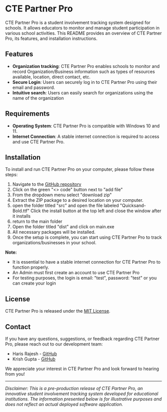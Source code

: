 ﻿# CTE Partner Pro

CTE Partner Pro is a student involvement tracking system designed for schools. It allows educators to monitor and manage student participation in various school activities. This README provides an overview of CTE Partner Pro, its features, and installation instructions.

## Features
- **Organization tracking**: CTE Partner Pro enables schools to monitor and record Organization/Business information such as types of resources available, location, direct contact, etc.
- **Secure Login**: Users can securely log in to CTE Partner Pro using their email and password. 
- **Intuitive search**: Users can easily search for organizations using the name of the organization 

## Requirements
- **Operating System**: CTE Partner Pro is compatible with Windows 10 and 11.
- **Internet Connection**: A stable internet connection is required to access and use CTE Partner Pro. 

## Installation
To install and run CTE Partner Pro on your computer, please follow these steps:

1. Navigate to the [GitHub repository](https://github.com/HarisR39/CTE_Partner_Pro)
2. Click on the green "<> code" button next to "add file"
3. From the dropdown menu select "download zip"
4. Extract the ZIP package to a desired location on your computer.
5. open the folder titled "src" and open the file labeled "Quicksand-Bold.ttf" Click the install button at the top left and close the window after it installs
6. return to the main folder
7. Open the folder titled "dist" and click on main.exe
8. All necessary packages will be installed.
9. Once the setup is complete, you can start using CTE Partner Pro to track organizations/businesses in your school.

**Note:**
- It is essential to have a stable internet connection for CTE Partner Pro to function properly.
- An Admin must first create an account to use CTE Partner Pro
- For testing purposes, the login is email: "test", password: "test" or you can create your login

## License
CTE Partner Pro is released under the [MIT License](https://github.com/xIntensity9/FBLA-22-23/blob/main/LICENSE).

## Contact
If you have any questions, suggestions, or feedback regarding CTE Partner Pro, please reach out to our development team:

- Haris Rajesh - [GitHub](https://github.com/HarisR39)
- Krish Gupta - [GitHub](https://github.com/KrishGupta25)

We appreciate your interest in CTE Partner Pro and look forward to hearing from you!

---

*Disclaimer: This is a pre-production release of CTE Partner Pro, an innovative student involvement tracking system developed for educational institutions. The information presented below is for illustrative purposes and does not reflect an actual deployed software application.*
